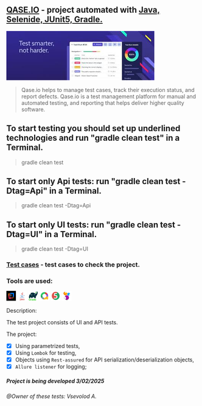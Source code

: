 ##  [QASE.IO](https://app.qase.io/) - project automated with <u>Java, Selenide, JUnit5, Gradle.</u>

![qaseio.jpg](media/qaseio.jpg)

> Qase.io helps to manage test cases, track their  execution status, and report defects.
> Qase.io is a  test management platform for manual and automated testing, and reporting that helps deliver higher quality software.
> 
## To start testing you should set up underlined technologies and run "gradle clean test" in a Terminal.
> gradle clean test
## To start only Api tests:  run "gradle clean test -Dtag=Api" in a Terminal.
> gradle clean test -Dtag=Api
## To start only UI tests: run "gradle clean test -Dtag=UI" in a Terminal.
> gradle clean test -Dtag=UI
### [Test cases](https://github.com/Usevalad-eng/Qaseio/blob/main/testCases.md/) - test cases to check the project.

### <a name="Tools">Tools are used:</a>

<p  align="left">
<code><img width="5%" title="IntelliJ IDEA" src="media/idea.jpg"></code>
<code><img width="5%" title="Java" src="media/java.png"></code>
<code><img width="5%" title="Gradle" src="media/gradle.png"></code>
<code><img width="5%" title="Allure" src="media/allure.jpg"></code>
<code><img width="5%" title="JUnit5" src="media/junit5.svg"></code>
<code><img width="5%" title="Selenide" src="media/selenide.svg"></code>
</p>

<a name="Description">Description:</a>

The test project consists of UI and API tests.

The project:
- [x] Using parametrized tests,
- [x] Using `Lombok` for  testing,
- [x] Objects  using `Rest-assured` for API serialization/deserialization objects,
- [x] `Allure listener` for logging;

##### Project is being developed 3/02/2025
###### @Owner of these tests: Vsevolod A.
